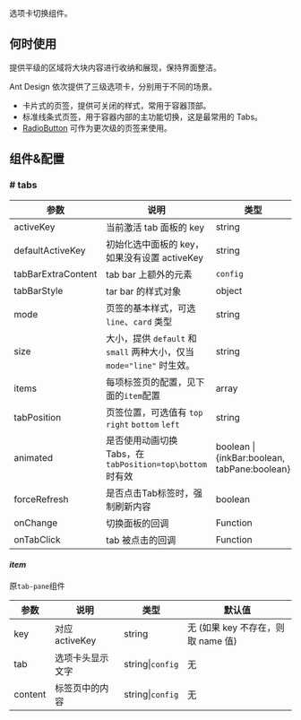 
选项卡切换组件。

## 何时使用

提供平级的区域将大块内容进行收纳和展现，保持界面整洁。

Ant Design 依次提供了三级选项卡，分别用于不同的场景。

- 卡片式的页签，提供可关闭的样式，常用于容器顶部。
- 标准线条式页签，用于容器内部的主功能切换，这是最常用的 Tabs。
- [RadioButton](#/DataEntry/Radio) 可作为更次级的页签来使用。

## 组件&配置

### # tabs

| 参数             | 说明                                         | 类型     | 默认值        |
|------------------|----------------------------------------------|----------|---------------|
| activeKey        | 当前激活 tab 面板的 key                      | string   | 无            |
| defaultActiveKey | 初始化选中面板的 key，如果没有设置 activeKey | string   | 第一个面板    |
| tabBarExtraContent | tab bar 上额外的元素                       | `config` | 无          |
| tabBarStyle      | tar bar 的样式对象                           | object   | -             |
| mode | 页签的基本样式，可选 `line`、`card`       类型   | string   | 'line'      |
| size | 大小，提供 `default` 和 `small` 两种大小，仅当 `mode="line"` 时生效。  | string   | 'default'      |
| items | 每项标签页的配置，见下面的`item`配置 | array | |
| tabPosition | 页签位置，可选值有 `top` `right` `bottom` `left`  | string   | 'top'      |
| animated | 是否使用动画切换 Tabs，在 `tabPosition=top\bottom` 时有效 | boolean &#124; {inkBar:boolean, tabPane:boolean} | true, 当 mode="card" 时为 false |
| forceRefresh | 是否点击Tab标签时，强制刷新内容 | boolean | false |
| onChange         | 切换面板的回调                               | Function | 无            |
| onTabClick       | tab 被点击的回调                             | Function | 无            |


#### *item*

原`tab-pane`组件

| 参数 | 说明             | 类型                    | 默认值 |
|------|------------------|-------------------------|--------|
| key  | 对应 activeKey   | string                  | 无 (如果 key 不存在，则取 name 值)    |
| tab  | 选项卡头显示文字 | string&#124;`config` | 无     |
| content  | 标签页中的内容 | string&#124;`config` | 无     |
